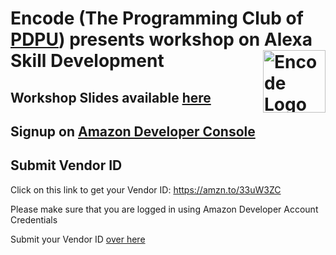 # Encode (The Programming Club of [PDPU](https://pdpu.ac.in/)) presents workshop on Alexa Skill Development<img src="https://tesseractpdpu.org/img/Encode.jpg" alt="Encode Logo" height="100" title="Site Logo" align="right" />

## Workshop Slides available [here](https://docs.google.com/presentation/d/1Di-qbSORY2KkR2331FUOeAcshzymsd3DXb0R0p5OZKw/edit?usp=sharing) 

## Signup on [Amazon Developer Console](https://amzn.to/2NO8Vnc)

## Submit Vendor ID
 Click on this link to get your Vendor ID: https://amzn.to/33uW3ZC
 
 Please make sure that you are logged in using Amazon Developer Account Credentials 

 Submit your Vendor ID [over here](http://bit.ly/PDPUALEXAWP)
